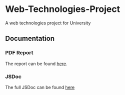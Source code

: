 # Web-Technologies-Project

A web technologies project for University

## Documentation

### PDF Report

The report can be found [here](https://github.com/Mala1180/Web-Technologies-Project/report).

### JSDoc

The full JSDoc can be found [here](https://github.com/Mala1180/Web-Technologies-Project/out)
